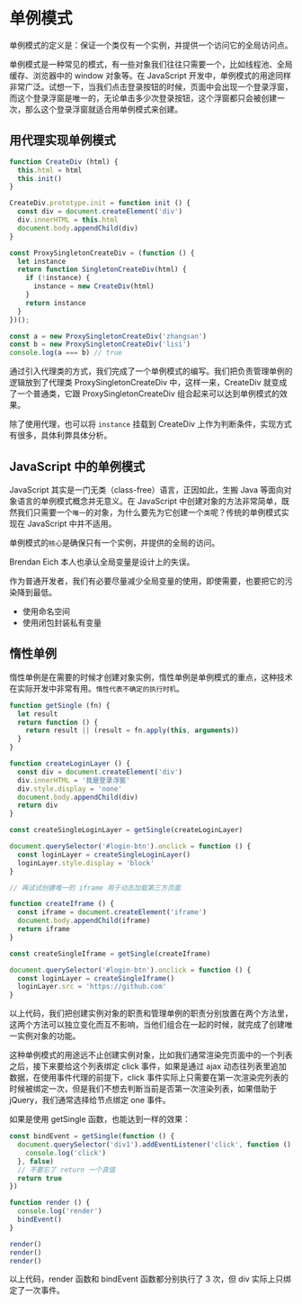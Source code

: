 # 单例模式

单例模式的定义是：保证一个类仅有一个实例，并提供一个访问它的全局访问点。

单例模式是一种常见的模式，有一些对象我们往往只需要一个，比如线程池、全局缓存、浏览器中的 window 对象等。在 JavaScript 开发中，单例模式的用途同样非常广泛。试想一下，当我们点击登录按钮的时候，页面中会出现一个登录浮窗，而这个登录浮窗是唯一的，无论单击多少次登录按钮，这个浮窗都只会被创建一次，那么这个登录浮窗就适合用单例模式来创建。

## 用代理实现单例模式

``` javascript
function CreateDiv (html) {
  this.html = html
  this.init()
}

CreateDiv.prototype.init = function init () {
  const div = document.createElement('div')
  div.innerHTML = this.html
  document.body.appendChild(div)
}

const ProxySingletonCreateDiv = (function () {
  let instance
  return function SingletonCreateDiv(html) {
    if (!instance) {
      instance = new CreateDiv(html)
    }
    return instance
  }
})();

const a = new ProxySingletonCreateDiv('zhangsan')
const b = new ProxySingletonCreateDiv('lisi')
console.log(a === b) // true
```

通过引入代理类的方式，我们完成了一个单例模式的编写。我们把负责管理单例的逻辑放到了代理类 ProxySingletonCreateDiv 中，这样一来，CreateDiv 就变成了一个普通类，它跟 ProxySingletonCreateDiv 组合起来可以达到单例模式的效果。

除了使用代理，也可以将 `instance` 挂载到 CreateDiv 上作为判断条件，实现方式有很多，具体利弊具体分析。

## JavaScript 中的单例模式

JavaScript 其实是一门无类（class-free）语言，正因如此，生搬 Java 等面向对象语言的单例模式概念并无意义。在 JavaScript 中创建对象的方法非常简单，既然我们只需要一个`唯一`的对象，为什么要先为它创建一个`类`呢？传统的单例模式实现在 JavaScript 中并不适用。

单例模式的`核心`是确保只有一个实例，并提供的全局的访问。

Brendan Eich 本人也承认全局变量是设计上的失误。

作为普通开发者，我们有必要尽量减少全局变量的使用，即使需要，也要把它的污染降到最低。

- 使用命名空间
- 使用闭包封装私有变量

## 惰性单例

惰性单例是在需要的时候才创建对象实例，惰性单例是单例模式的重点，这种技术在实际开发中非常有用。`惰性代表不确定的执行时机`。

``` javascript
function getSingle (fn) {
  let result
  return function () {
    return result || (result = fn.apply(this, arguments))
  }
}

function createLoginLayer () {
  const div = document.createElement('div')
  div.innerHTML = '我是登录浮窗'
  div.style.display = 'none'
  document.body.appendChild(div)
  return div
}

const createSingleLoginLayer = getSingle(createLoginLayer)

document.querySelector('#login-btn').onclick = function () {
  const loginLayer = createSingleLoginLayer()
  loginLayer.style.display = 'block'
}

// 再试试创建唯一的 iframe 用于动态加载第三方页面

function createIframe () {
  const iframe = document.createElement('iframe')
  document.body.appendChild(iframe)
  return iframe
}

const createSingleIframe = getSingle(createIframe)

document.querySelector('#login-btn').onclick = function () {
  const loginLayer = createSingleIframe()
  loginLayer.src = 'https://github.com'
}
```

以上代码，我们把创建实例对象的职责和管理单例的职责分别放置在两个方法里，这两个方法可以独立变化而互不影响，当他们组合在一起的时候，就完成了创建唯一实例对象的功能。

这种单例模式的用途远不止创建实例对象，比如我们通常渲染完页面中的一个列表之后，接下来要给这个列表绑定 click 事件，如果是通过 ajax 动态往列表里追加数据，在使用事件代理的前提下，click 事件实际上只需要在第一次渲染完列表的时候被绑定一次，但是我们不想去判断当前是否第一次渲染列表，如果借助于 jQuery，我们通常选择给节点绑定 one 事件。

如果是使用 getSingle 函数，也能达到一样的效果：

``` javascript
const bindEvent = getSingle(function () {
  document.querySelector('div1').addEventListener('click', function () {
    console.log('click')
  }, false)
  // 不要忘了 return 一个真值
  return true
})

function render () {
  console.log('render')
  bindEvent()
}

render()
render()
render()
```

以上代码，render 函数和 bindEvent 函数都分别执行了 3 次，但 div 实际上只绑定了一次事件。
